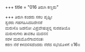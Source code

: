 +++
title = "016 ತಿರುಗಿ ಕಣ್ಡರು"

+++
ತಿರುಗಿ ಕಂಡರು ಸಕಲ ಪೃಥ್ವೀ  
ಶ್ವರರು ಗಹಗಹಿಸಿದರಿದೇನರೆ  
ಮರುಳೊ ಜಡನೋ ವಿಪ್ರವೇಷಚ್ಛನ್ನ ಸುರಪತಿಯೊ  
ಮರುಳುಗಳು ತಾವಕಟ ಮದನನ  
ಸರಳ ಮರುಮೊನೆಗಾವನಂತಃ  
ಕರಣ ನೆರೆ ಕಳವಳಿಸದೆಂದರು ನೆರೆದ ಸಭೆಯೊಳಗೆ     ॥16॥